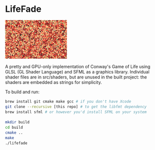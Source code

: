 # LifeFade

![LifeFade in action](life.gif)

A pretty and GPU-only implementation of Conway's Game of Life using GLSL (GL Shader Language) and SFML as a graphics library. Individual shader files are in src/shaders, but are unused in the built project: the shaders are embedded as strings for simplicity.

To build and run:

```bash
brew install git cmake make gcc # if you don't have Xcode
git clone --recursive [this repo] # to get the libfmt dependency
brew install sfml # or however you'd install SFML on your system

mkdir build
cd build
cmake ..
make
./lifefade
```
